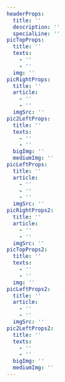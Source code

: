 ```yaml
---
headerProps:
  title: ''
  description: ''
  specialLine: ''
picTopProps:
  title: ''
  texts:
    - ''
    - ''
  img: ''
picRightProps:
  title: ''
  article:
    - ''
    - ''
  imgSrc: ''
pic2LeftProps:
  title: ''
  texts:
    - ''
    - ''
  bigImg: ''
  mediumImg: ''
picLeftProps:
  title: ''
  article:
    - ''
    - ''
    - ''
  imgSrc: ''
picRightProps2:
  title: ''
  article:
    - ''
    - ''
  imgSrc: ''
picTopProps2:
  title: ''
  texts:
    - ''
    - ''
  img: ''
picLeftProps2:
  title: ''
  article:
    - ''
    - ''
  imgSrc: ''
pic2LeftProps2:
  title: ''
  texts:
    - ''
    - ''
  bigImg: ''
  mediumImg: ''
---
```

